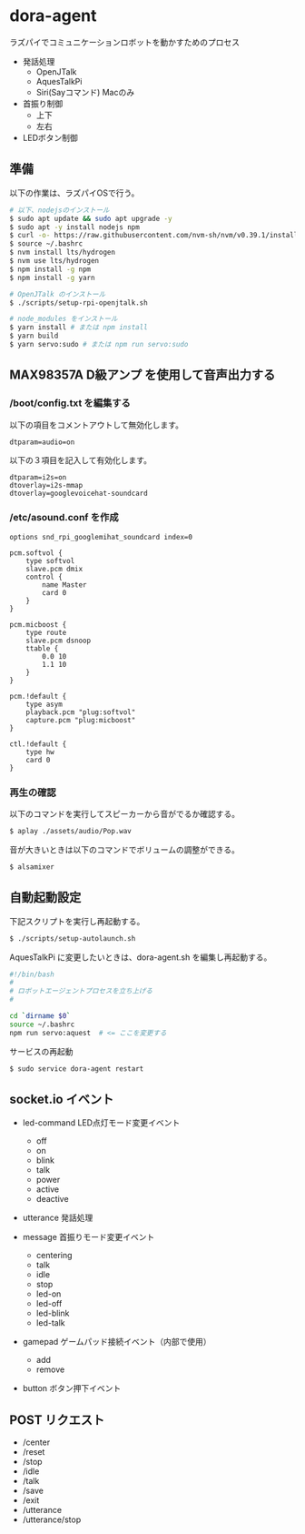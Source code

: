# dora-agent

ラズパイでコミュニケーションロボットを動かすためのプロセス

- 発話処理
  - OpenJTalk
  - AquesTalkPi
  - Siri(Sayコマンド) Macのみ
- 首振り制御
  - 上下
  - 左右
- LEDボタン制御

## 準備

以下の作業は、ラズパイOSで行う。

```sh
# 以下、nodejsのインストール
$ sudo apt update && sudo apt upgrade -y
$ sudo apt -y install nodejs npm
$ curl -o- https://raw.githubusercontent.com/nvm-sh/nvm/v0.39.1/install.sh | bash
$ source ~/.bashrc
$ nvm install lts/hydrogen
$ nvm use lts/hydrogen
$ npm install -g npm
$ npm install -g yarn

# OpenJTalk のインストール
$ ./scripts/setup-rpi-openjtalk.sh

# node_modules をインストール
$ yarn install # または npm install
$ yarn build
$ yarn servo:sudo # または npm run servo:sudo
```

## MAX98357A D級アンプ を使用して音声出力する

### /boot/config.txt を編集する

以下の項目をコメントアウトして無効化します。

```
dtparam=audio=on
```

以下の３項目を記入して有効化します。

```
dtparam=i2s=on
dtoverlay=i2s-mmap
dtoverlay=googlevoicehat-soundcard
```

### /etc/asound.conf を作成

```
options snd_rpi_googlemihat_soundcard index=0

pcm.softvol {
    type softvol
    slave.pcm dmix
    control {
        name Master
        card 0
    }
}

pcm.micboost {
    type route
    slave.pcm dsnoop
    ttable {
        0.0 10
        1.1 10
    }
}

pcm.!default {
    type asym
    playback.pcm "plug:softvol"
    capture.pcm "plug:micboost"
}

ctl.!default {
    type hw
    card 0
}
```

### 再生の確認

以下のコマンドを実行してスピーカーから音がでるか確認する。

```sh
$ aplay ./assets/audio/Pop.wav
```

音が大きいときは以下のコマンドでボリュームの調整ができる。

```sh
$ alsamixer
```

## 自動起動設定

下記スクリプトを実行し再起動する。

```sh
$ ./scripts/setup-autolaunch.sh
```

AquesTalkPi に変更したいときは、dora-agent.sh を編集し再起動する。

```sh
#!/bin/bash
#
# ロボットエージェントプロセスを立ち上げる
#

cd `dirname $0`
source ~/.bashrc
npm run servo:aquest  # <= ここを変更する
```

サービスの再起動

```sh
$ sudo service dora-agent restart
```

## socket.io イベント

- led-command LED点灯モード変更イベント
  - off
  - on
  - blink
  - talk
  - power
  - active
  - deactive

- utterance 発話処理

- message 首振りモード変更イベント
  - centering
  - talk
  - idle
  - stop
  - led-on
  - led-off
  - led-blink
  - led-talk

- gamepad ゲームパッド接続イベント（内部で使用）
  - add
  - remove

- button ボタン押下イベント

## POST リクエスト

  - /center
  - /reset
  - /stop
  - /idle
  - /talk
  - /save
  - /exit
  - /utterance
  - /utterance/stop
